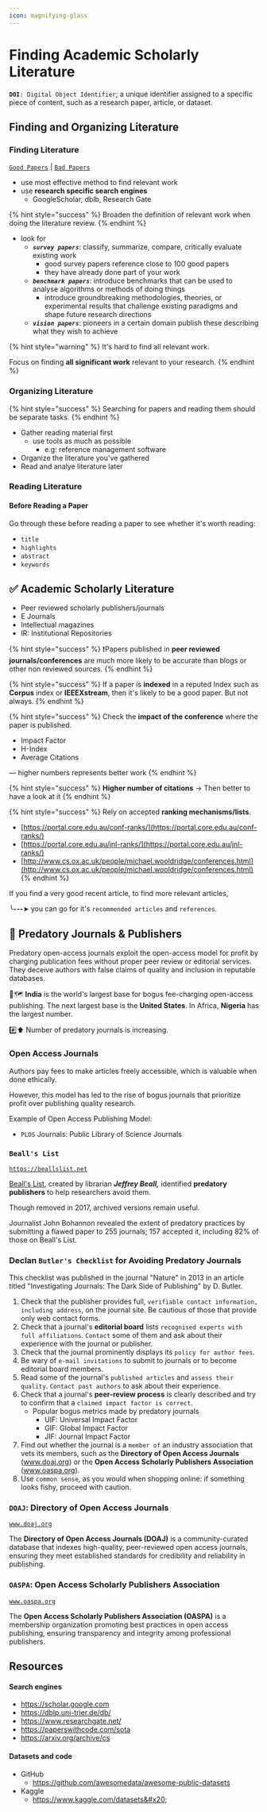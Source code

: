 ```yaml
---
icon: magnifying-glass
---
```


# Finding Academic Scholarly Literature

**`DOI`**`: Digital Object Identifier`; a unique identifier assigned to a specific piece of content, such as a research paper, article, or dataset.&#x20;

## Finding and Organizing Literature

### Finding Literature &#x20;

[`Good Papers`](finding-academic-scholarly-literature.md#academic-scholarly-literature) | [`Bad Papers`](finding-academic-scholarly-literature.md#predatory-journals-and-publishers)

* use most effective method to find relevant work
* use **research specific search engines**
  * GoogleScholar, dblb, Research Gate

{% hint style="success" %}
Broaden the definition of relevant work when doing the literature review.
{% endhint %}

* look for
  * _**`survey papers`**_: classify, summarize, compare, critically evaluate  existing work
    * good survey papers reference close to 100 good papers
    * they have already done part of your work
  * _**`benchmark papers`**_: introduce benchmarks that can be used to analyse algorithms or methods of doing things&#x20;
    * introduce groundbreaking methodologies, theories, or experimental results that challenge existing paradigms and shape future research directions
  * _**`vision papers`**_: pioneers in a certain domain publish these describing what they  wish to achieve

{% hint style="warning" %}
It's hard to find all relevant work.&#x20;

Focus on finding **all significant work** relevant to your research.
{% endhint %}

### Organizing Literature

{% hint style="success" %}
Searching for papers and reading them should be separate tasks.
{% endhint %}

* Gather reading material first
  * use tools as much as possible
    * e.g: reference management software&#x20;
* Organize the literature you've gathered
* Read and analye literature later

### Reading Literature

#### Before Reading a Paper

Go through these before reading a paper to see whether it's worth reading:

* `title`
* `highlights`
* `abstract`
* `keywords`



## ✅ Academic Scholarly Literature

* Peer reviewed scholarly publishers/journals
* E Journals
* Intellectual magazines
* IR: Institutional Repositories

{% hint style="success" %}
❗Papers published in **peer reviewed journals/conferences** are much more likely to be accurate than blogs or other non reviewed sources.
{% endhint %}

{% hint style="success" %}
If a paper is **indexed** in a reputed Index such as **Corpus** index or **IEEEXstream**, then it's likely to be a good paper. But not always.
{% endhint %}

{% hint style="success" %}
Check the **impact of the conference** where the paper is published.

* Impact Factor
* H-Index
* Average Citations

— higher numbers represents better work&#x20;
{% endhint %}

{% hint style="success" %}
**Higher number of citations** -> Then better to have a look at it
{% endhint %}

{% hint style="success" %}
Rely on accepted **ranking mechanisms/lists**.

* [https://portal.core.edu.au/conf-ranks/](https://portal.core.edu.au/conf-ranks/)
* [https://portal.core.edu.au/jnl-ranks/](https://portal.core.edu.au/jnl-ranks/)
* [http://www.cs.ox.ac.uk/people/michael.wooldridge/conferences.html](http://www.cs.ox.ac.uk/people/michael.wooldridge/conferences.html)
{% endhint %}





If you find a very good recent article, to find more relevant articles,&#x20;

╰**---**➤ you can go for it's `recommended articles` and `references`.



## 🚫 Predatory Journals & Publishers

Predatory open-access journals exploit the open-access model for profit by charging publication fees without proper peer review or editorial services. They deceive authors with false claims of quality and inclusion in reputable databases.

📍🗺️ **India** is the world's largest base for bogus fee-charging open-access publishing. The next largest base is the **United States**. In Africa, **Nigeria** has the largest number.

\#️⃣⬆️ Number of predatory journals is increasing.



### Open Access Journals

Authors pay fees to make articles freely accessible, which is valuable when done ethically.&#x20;

However, this model has led to the rise of bogus journals that prioritize profit over publishing quality research.



Example of Open Access Publishing Model:

* `PLOS` Journals: Public Library of Science Journals

### `Beall's List` &#x20;

[`https://beallslist.net`](https://beallslist.net/)

[Beall's List](https://beallslist.net/), created by librarian _**Jeffrey Beall,**_ identified **predatory publishers** to help researchers avoid them.&#x20;

Though removed in 2017, archived versions remain useful.&#x20;

Journalist John Bohannon revealed the extent of predatory practices by submitting a flawed paper to 255 journals; 157 accepted it, including 82% of those on Beall's List.



### Declan `Butler's Checklist` for Avoiding Predatory Journals

This checklist was published in the journal "Nature" in 2013 in an article titled "Investigating Journals: The Dark Side of Publishing" by D. Butler.



1. Check that the publisher provides full, `verifiable contact information, including address`, on the journal site. Be cautious of those that provide only web contact forms.
2. Check that a journal's **editorial board** lists `recognised experts with full affiliations`. `Contact` some of them and ask about their experience with the journal or publisher.
3. Check that the journal prominently displays its `policy for author fees`.
4. Be wary of `e-mail invitations` to submit to journals or to become editorial board members.
5. Read some of the journal's `published articles` and `assess their quality`. `Contact past authors` to ask about their experience.
6. Check that a journal's **peer-review process** is clearly described and try to confirm that a `claimed impact factor is correct`.
   * Popular bogus metrics made by predatory journals&#x20;
     * UIF: Universal Impact Factor
     * GIF: Global Impact Factor
     * JIF: Journal Impact Factor
7. Find out whether the journal is a `member of` an industry association that vets its members, such as the **Directory of Open Access Journals** (www.doaj.org) or the **Open Access Scholarly Publishers Association** (www.oaspa.org).
8. Use `common sense`, as you would when shopping online: if something looks fishy, proceed with caution.



### `DOAJ`: Directory of Open Access Journals

[`www.doaj.org`](https://www.doaj.org)

The **Directory of Open Access Journals (DOAJ)** is a community-curated database that indexes high-quality, peer-reviewed open access journals, ensuring they meet established standards for credibility and reliability in publishing.



### `OASPA`: Open Access Scholarly Publishers Association

[`www.oaspa.org`](https://www.oaspa.org)

The **Open Access Scholarly Publishers Association (OASPA)** is a membership organization promoting best practices in open access publishing, ensuring transparency and integrity among professional publishers.



## Resources

#### Search engines

* https://scholar.google.com
* https://dblp.uni-trier.de/db/
* https://www.researchgate.net/
* https://paperswithcode.com/sota
* https://arxiv.org/archive/cs

#### Datasets and code

* GitHub
  * https://github.com/awesomedata/awesome-public-datasets
* Kaggle&#x20;
  * https://www.kaggle.com/datasets&#x20;

